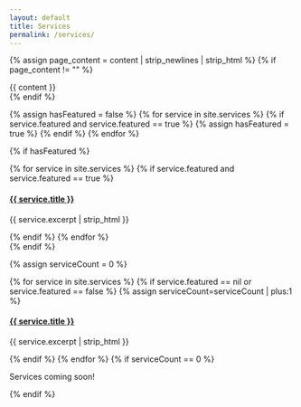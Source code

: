 ```yaml
---
layout: default
title: Services
permalink: /services/
---
```

{% assign page_content = content | strip_newlines | strip_html %}
{% if page_content != "" %}
<div class="servicesContent">
	{{ content }}
</div>
{% endif %}

{% assign hasFeatured = false %}
{% for service in site.services %}
  {% if service.featured and service.featured == true %}
  	{% assign hasFeatured = true %}
  {% endif %}
{% endfor %}

{% if hasFeatured %}
<div class="featuredItems">
{% for service in site.services %}
  {% if service.featured and service.featured == true %}
  <div class="featuredItem">
    <h4 class="serviceTitle"><a href="{{ BASE_PATH }}{{ service.url }}">{{ service.title }}</a></h4>
    <p class="serviceExcerpt">{{ service.excerpt | strip_html }}</p>
  </div>
  {% endif %}
{% endfor %}
</div>
{% endif %}

{% assign serviceCount = 0 %}
<div class="cetegoryItems">
{% for service in site.services %}
  {% if service.featured == nil or service.featured == false %}
  {% assign serviceCount=serviceCount | plus:1 %} 
  <div class="categoryItem">
    <h4 class="serviceTitle"><a href="{{ BASE_PATH }}{{ service.url }}">{{ service.title }}</a></h4>
    <p class="serviceExcerpt">{{ service.excerpt | strip_html }}</p>
  </div>
  {% endif %}
{% endfor %}
{% if serviceCount == 0 %}
<div class="noServices">
	<p>Services coming soon!</p>
</div>
{% endif %}
</div>